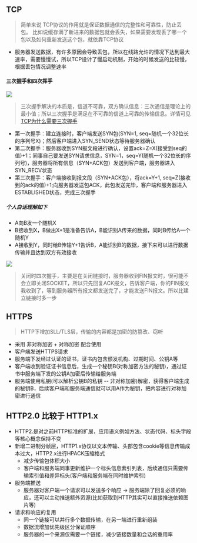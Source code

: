## TCP
>简单来说 TCP协议的作用就是保证数据通信的完整性和可靠性，防止丢包。 比如说缓存满了新进来的数据包就会丢失，如果需要发现丢了哪一个包以及如何重新发送这个包，就依靠TCP协议
* 服务器发送数据，有许多原因会导致丢包，所以在线路允许的情况下达到最大速率，需要慢慢试，所以TCP设计了慢启动机制，开始的时候发送的比较慢，根据丢包情况调整速率
#### 三次握手和四次挥手
![](https://img-blog.csdn.net/20180717202520531?watermark/2/text/aHR0cHM6Ly9ibG9nLmNzZG4ubmV0L3FxXzM4OTUwMzE2/font/5a6L5L2T/fontsize/400/fill/I0JBQkFCMA==/dissolve/70)

>三次握手解决的本质是，信道不可靠，双方确认信息：三次通信是理论上的最小值；所以三次握手是满足在不可靠的信道上可靠的传输信息。详情可见 <a href="https://groups.google.com/forum/#!topic/pongba/kF6O7-MFxM0/discussion" target="_blank">TCP为什么需要三次握手</a>
* 第一次握手：建立连接时，客户端发送SYN包(SYN=1, seq=随机一个32位长的序列号X)；然后客户端进入SYN_SEND状态等待服务器确认
* 第二次握手：服务器收到SYN报文段进行确认，设置ack=Z=X(接受到seq的值)+1；同事自己要发送SYN请求信息，SYN=1，seq=Y(随机一个32位长的序列号)，服务器将所有信息（SYN+ACK包）发送到客户端，服务器进入SYN_RECV状态
* 第三次握手：客户端接收到报文段（SYN+ACK包），将ack=Y+1, seq=Z(接收到的ack的值)+1;向服务器发送包ACK，此包发送完毕，客户端和服务器进入ESTABLISHED状态，完成三次握手

##### 个人白话理解如下
* A向B发一个随机X
* B接收到X，B做出X+1是准备告诉A，B能识别A传来的数据，同时B传给A一个随机Y
* A接收到Y，同时给B传输Y+1告诉B，A能识别B的数据，接下来可以进行数据传输并且达到双方有效接收

![](https://img-blog.csdn.net/20180717204202563?watermark/2/text/aHR0cHM6Ly9ibG9nLmNzZG4ubmV0L3FxXzM4OTUwMzE2/font/5a6L5L2T/fontsize/400/fill/I0JBQkFCMA==/dissolve/70)

>关闭时四次握手，主要是在关闭链接时，服务器收到FIN报文时，很可能不会立即关闭SOCKET，所以只先回复ACK报文，告诉客户端，你的FIN报文我收到了，等到服务器所有报文都发送完了，才能发送FIN报文。所以比建立链接时多一步

## HTTPS
>HTTP下增加SLL/TLS层，传输的内容都是加密的防篡改、窃听
* 采用 非对称加密 + 对称加密 配合使用
* 客户端发送HTTPS请求
* 服务端下发经过认证的证书，证书内包含颁发机构、过期时间、公钥A等
* 客户端收到验证证书信息后，生成一个秘钥B(对称加密方法的秘钥)，通过证书中服务端下发的公钥A加密后传输给服务端
* 服务端使用私钥(可以解析公钥B的私钥 -- 非对称加密)解密，获得客户端生成的秘钥B，后续客户端和服务端通信就可以用A作为秘钥，把内容进行对称加密进行通信

## HTTP2.0 比较于 HTTP1.x
* HTTP2.是对之前HTTP标准的扩展，应用语义例如方法、状态代码、标头字段等核心概念保持不变
* 新增二进制分帧层，HTTP1.x协议以文本传输、头部包含cookie等信息传输成本过大，HTTP2.x进行HPACK压缩格式
   * 减少传输包体积大小
   * 客户端和服务端同事更新维护一个标头信息索引列表，后续通信只需要传输索引值和差异标头(客户端和服务端在同时维护索引)
* 服务端推送
   * 服务器对客户端一个请求可以发送多个响应 -> 服务端除了回复必须的响应，还可以主动推送额外资源(比如获取到HTTP其实可以直接推送依赖图片等)
* 请求和响应的复用
   * 同一个链接可以并行多个数据传输，在另一端进行重新组装
   * 数据流增加优先级区分保证顺序
   * 服务器的一个来源仅需要一个链接，减少链接数量和会话的重用率

